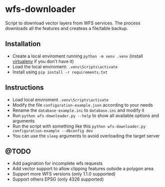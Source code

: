 # wfs-downloader
Script to download vector layers from WFS services. The process downloads all the features and createas a file/table backup.

## Installation
- Create a local enviroment running `python -m venv .venv` (install [virtualenv](https://virtualenv.pypa.io/en/latest/) if you don't have it)
- Load the local enviroment: `.venv\Scripts\activate`
- Install using `pip install -r requirements.txt`

## Instructions
- Load local enviroment `.venv\Scripts\activate`
- Modify the file `configuration-example.json` according to your needs
- Rename the `database-example.ini` to `database.ini` and modify it
- Run `python wfs-downloader.py --help` to show all available options and arguments
- Run the script with something like this `python wfs-downloader.py configuration-example --dbconfig dev`
- You can use the `sleep` arguments to avoid overloading the target server

## @TODO
- Add pagination for incomplete wfs requests
- Add vector support to allow clipping features outside a polygon area
- Support more WFS versions (only 1.1.0 supported)
- Support others EPSG (only 4326 supported)